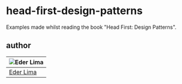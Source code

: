 # head-first-design-patterns

Examples made whilst reading the book "Head First: Design Patterns".

## author

| ![Eder Lima](https://github.com/asynched.png?size=100) |
| ------------------------------------------------------ |
| [Eder Lima](https://github.com/asynched)               |

